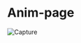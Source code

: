 # Anim-page

![Capture](https://user-images.githubusercontent.com/63968814/121072642-c446d200-c7d1-11eb-9598-2014b8d757e3.PNG)
